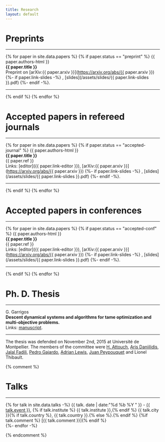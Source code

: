 ```yaml
---
title: Research
layout: default
---
```



# Preprints

---

{% for paper in site.data.papers %}
{% if paper.status == "preprint" %}
{{ paper.authors-html }} <br>
**{{ paper.title }}** <br>
Preprint on [arXiv:{{ paper.arxiv }}](https://arxiv.org/abs/{{ paper.arxiv }})
{%- if paper.link-slides -%}
, [slides](/assets/slides/{{ paper.link-slides }}.pdf)
{%- endif -%}.

---
{% endif %}
{% endfor %}


# Accepted papers in refereed journals

---

{% for paper in site.data.papers %}
{% if paper.status == "accepted-journal" %}
{{ paper.authors-html }} <br>
**{{ paper.title }}** <br>
{{ paper.ref }} <br>
Links: [editor]({{ paper.link-editor }}), 
[arXiv:{{ paper.arxiv }}](https://arxiv.org/abs/{{ paper.arxiv }})
{%- if paper.link-slides -%}
, [slides](/assets/slides/{{ paper.link-slides }}.pdf)
{%- endif -%}.

---
{% endif %}
{% endfor %}

# Accepted papers in conferences

---

{% for paper in site.data.papers %}
{% if paper.status == "accepted-conf" %}
{{ paper.authors-html }} <br>
**{{ paper.title }}** <br>
{{ paper.ref }} <br>
Links: [editor]({{ paper.link-editor }}), 
[arXiv:{{ paper.arxiv }}](https://arxiv.org/abs/{{ paper.arxiv }})
{%- if paper.link-slides -%}
, [slides](/assets/slides/{{ paper.link-slides }}.pdf)
{%- endif -%}.

---
{% endif %}
{% endfor %}


# Ph. D. Thesis

---

G. Garrigos <br>
**Descent dynamical systems and algorithms for tame optimization and multi-objective problems.** <br>
Links: [manuscript](https://tel.archives-ouvertes.fr/tel-01245406).

---

The thesis was defended on November 2nd, 2015 at Université de Montpellier. 
The members of the committee were 
<a href="https://scholar.google.com/citations?user=pKr252gAAAAJ&amp;hl=fr">H. Attouch</a>,
<a href="http://www.dim.uchile.cl/~arisd/">Aris Daniilidis</a>,
<a href="https://fadili.users.greyc.fr/">Jalal Fadili</a>,
<a href="http://pgajardo.mat.utfsm.cl/">Pedro Gajardo</a>,
<a href="http://people.orie.cornell.edu/aslewis/">Adrian Lewis</a>,
<a href="http://dim.uchile.cl/~jpeypou/">Juan Peypouquet</a> 
and Lionel Thibault.


{% comment %}

# Talks

---

{% for talk in site.data.talks -%}
{{ talk. date | date:"%d %b %Y " }} - 
<a href="{{ talk.url }}">{{ talk.event }}</a>, 
{% if talk.institute %} {{ talk.institute }},{% endif %} {{ talk.city }}{% if talk.country %}, {{ talk.country }}.{% else %}.{% endif %}
{%if talk.comment %} [{{ talk.comment }}]{% endif %}<br>
{%- endfor -%}

{% endcomment %}















